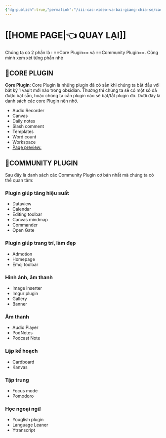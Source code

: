 ```yaml
---
{"dg-publish":true,"permalink":"/iii-cac-video-va-bai-giang-chia-se/cac-plugin-hay-va-cach-dung/","dgPassFrontmatter":true,"noteIcon":"1","created":"","updated":""}
---
```



# [[HOME PAGE\|👈 QUAY LẠI]]

Chúng ta có 2 phần là : ==Core Plugin== và ==Community Plugin==. 
Cùng mình xem xét từng phần nhé
##  🌟CORE PLUGIN 
 **Core Plugin**: Core Plugin là những plugin đã có sẵn khi chúng ta bắt đầu với bất kỳ 1 vault mới nào trong obsidian. Thường thì chúng ta sẽ có một số đã được bật sẵn, hoặc chúng ta cần plugin nào sẽ bật/tắt plugin đó.
 Dưới đây là danh sách các core Plugin nên nhớ.
- Audio Recorder
- Canvas
- Daily notes
- Slash comment
- Templates
- Word count
- Workspace
- [Page preview:](https://publish.obsidian.md/help-vi/Plugin/Page+preview)
## 🌟COMMUNITY PLUGIN 

Sau đây là danh sách các Community Plugin cơ bản nhất mà chúng ta có thể quan tâm:


### Plugin giúp tăng hiệu suất
- Dataview
- Calendar
- Editing toolbar
- Canvas mindmap
- Commander
- Open Gate

### Plugin giúp trang trí, làm đẹp

- Admotion
- Homepage
- Emoj toolbar
### Hình ảnh, âm thanh

- Image inserter
- Imgur plugin
- Gallery
- Banner

### Âm thanh

- Audio Player
- PodNotes
- Podcast Note

### Lập kế hoạch

- Cardboard
- Kanvas

### Tập trung

- Focus mode
- Pomodoro

### Học ngoại ngữ

- Youglish plugin
- Language Leaner
- Ytranscript